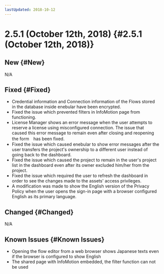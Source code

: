 ```yaml
---
lastUpdated: 2018-10-12
---
```


# 2.5.1 (October 12th, 2018) {#2.5.1 (October 12th, 2018)}

## New {#New}

N/A

## Fixed {#Fixed}

- Credential information and Connection information of the Flows stored in the database inside enebular have been encrypted.
- Fixed the issue which prevented filters in InfoMotion page from functioning.
- License Manager shows an error message when the user attempts to reserve a license using misconfigured connection. The issue that caused this error message to remain even after closing and reopening the form　has been fixed.
- Fixed the issue which caused enebular to show error messages after the user transfers the project's ownership to a different user instead of going back to the dashboard.
- Fixed the issue which caused the project to remain in the user's project list in the dashboard even after its owner excluded him/her from the project.
- Fixed the issue which required the user to refresh the dashboard in order to see the changes made to the assets' access privileges.
- A modification was made to show the English version of the Privacy Policy when the user opens the sign-in page with a browser configured English as its primary language.

## Changed {#Changed}

N/A

## Known Issues {#Known Issues}

- Opening the flow editor from a web browser shows Japanese texts even if the browser is configured to show English
- The shared page with InfoMotion embedded, the filter function can not be used
